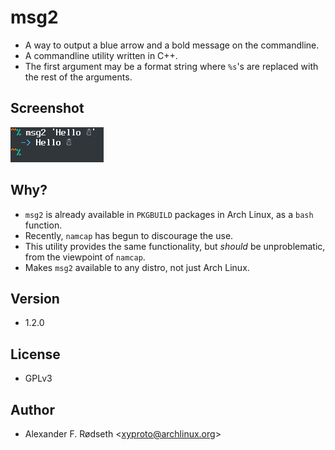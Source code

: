# msg2

* A way to output a blue arrow and a bold message on the commandline.
* A commandline utility written in C++.
* The first argument may be a format string where `%s`'s are replaced with the rest of the arguments.

## Screenshot

![screenshot](img/screenshot.png)

## Why?

* `msg2` is already available in `PKGBUILD` packages in Arch Linux, as a `bash` function.
* Recently, `namcap` has begun to discourage the use.
* This utility provides the same functionality, but *should* be unproblematic, from the viewpoint of `namcap`.
* Makes `msg2` available to any distro, not just Arch Linux.

## Version

* 1.2.0

## License

* GPLv3

## Author

* Alexander F. Rødseth &lt;xyproto@archlinux.org&gt;
